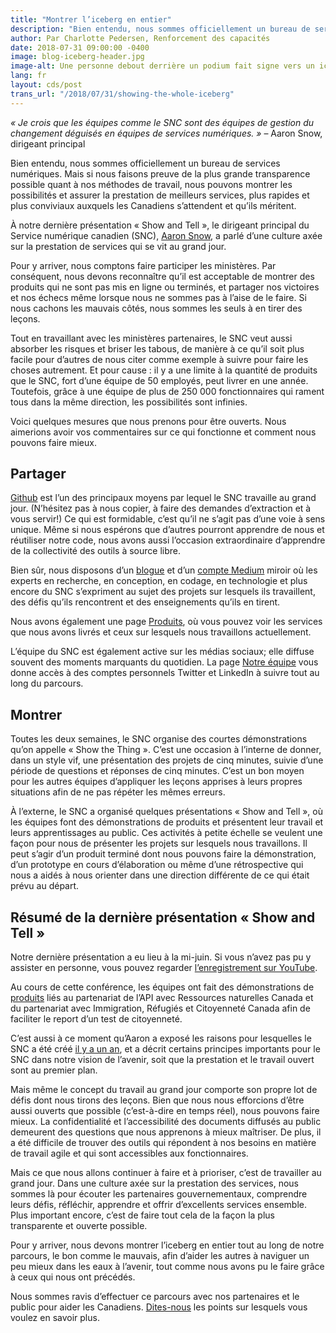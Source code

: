 ```yaml
---
title: "Montrer l’iceberg en entier"
description: "Bien entendu, nous sommes officiellement un bureau de services numériques. Mais si nous faisons preuve de la plus grande transparence possible quant à nos méthodes de travail, nous pouvons montrer les possibilités et assurer la prestation de meilleurs services, plus rapides et plus conviviaux auxquels les Canadiens s’attendent et qu’ils méritent."
author: Par Charlotte Pedersen, Renforcement des capacités
date: 2018-07-31 09:00:00 -0400
image: blog-iceberg-header.jpg
image-alt: Une personne debout derrière un podium fait signe vers un iceberg qui flotte dans un aquarium, alors qu’un petit chien observe.
lang: fr
layout: cds/post
trans_url: "/2018/07/31/showing-the-whole-iceberg"
---
```


*« Je crois que les équipes comme le SNC sont des équipes de gestion du changement déguisés en équipes de services numériques. »* – Aaron Snow, dirigeant principal

Bien entendu, nous sommes officiellement un bureau de services numériques. Mais si nous faisons preuve de la plus grande transparence possible quant à nos méthodes de travail, nous pouvons montrer les possibilités et assurer la prestation de meilleurs services, plus rapides et plus conviviaux auxquels les Canadiens s’attendent et qu’ils méritent. 

À notre dernière présentation « Show and Tell », le dirigeant principal du Service numérique canadien (SNC), [Aaron Snow](https://numerique.canada.ca/2018/03/09/Le-SNC-accueille-son-premier-dirigeant-principal/), a parlé d’une culture axée sur la prestation de services qui se vit au grand jour. 

Pour y arriver, nous comptons faire participer les ministères. Par conséquent, nous devons reconnaître qu’il est acceptable de montrer des produits qui ne sont pas mis en ligne ou terminés, et partager nos victoires et nos échecs même lorsque nous ne sommes pas à l’aise de le faire. Si nous cachons les mauvais côtés, nous sommes les seuls à en tirer des leçons. 

Tout en travaillant avec les ministères partenaires, le SNC veut aussi absorber les risques et briser les tabous, de manière à ce qu’il soit plus facile pour d’autres de nous citer comme exemple à suivre pour faire les choses autrement. Et pour cause : il y a une limite à la quantité de produits que le SNC, fort d’une équipe de 50 employés, peut livrer en une année. Toutefois, grâce à une équipe de plus de 250 000 fonctionnaires qui rament tous dans la même direction, les possibilités sont infinies. 

Voici quelques mesures que nous prenons pour être ouverts. Nous aimerions avoir vos commentaires sur ce qui fonctionne et comment nous pouvons faire mieux.

## Partager

[Github](https://github.com/cds-snc) est l’un des principaux moyens par lequel le SNC travaille au grand jour. (N’hésitez pas à nous copier, à faire des demandes d’extraction et à vous servir!) Ce qui est formidable, c’est qu’il ne s’agit pas d’une voie à sens unique. Même si nous espérons que d’autres pourront apprendre de nous et réutiliser notre code, nous avons aussi l’occasion extraordinaire d’apprendre de la collectivité des outils à source libre.

Bien sûr, nous disposons d’un [blogue](https://numerique.canada.ca/blogue/) et d’un [compte Medium](https://medium.com/@servnumcanadien) miroir où les experts en recherche, en conception, en codage, en technologie et plus encore du SNC s’expriment au sujet des projets sur lesquels ils travaillent, des défis qu’ils rencontrent et des enseignements qu’ils en tirent. 

Nous avons également une page [Produits](https://numerique.canada.ca/produits/), où vous pouvez voir les services que nous avons livrés et ceux sur lesquels nous travaillons actuellement. 

L’équipe du SNC est également active sur les médias sociaux; elle diffuse souvent des moments marquants du quotidien. La page [Notre équipe](https://numerique.canada.ca/notre-equipe/) vous donne accès à des comptes personnels Twitter et LinkedIn à suivre tout au long du parcours.

## Montrer 

Toutes les deux semaines, le SNC organise des courtes démonstrations qu’on appelle « Show the Thing ». C’est une occasion à l’interne de donner, dans un style vif, une présentation des projets de cinq minutes, suivie d’une période de questions et réponses de cinq minutes. C’est un bon moyen pour les autres équipes d’appliquer les leçons apprises à leurs propres situations afin de ne pas répéter les mêmes erreurs. 

À l’externe, le SNC a organisé quelques présentations « Show and Tell », où les équipes font des démonstrations de produits et présentent leur travail et leurs apprentissages au public. Ces activités à petite échelle se veulent une façon pour nous de présenter les projets sur lesquels nous travaillons. Il peut s’agir d’un produit terminé dont nous pouvons faire la démonstration, d’un prototype en cours d’élaboration ou même d’une rétrospective qui nous a aidés à nous orienter dans une direction différente de ce qui était prévu au départ. 

## Résumé de la dernière présentation « Show and Tell »

Notre dernière présentation a eu lieu à la mi-juin. Si vous n’avez pas pu y assister en personne, vous pouvez regarder [l’enregistrement sur YouTube](https://youtu.be/uFjfrtuLLpQ). 

Au cours de cette conférence, les équipes ont fait des démonstrations de [produits](https://numerique.canada.ca/produits/) liés au partenariat de l’API avec Ressources naturelles Canada et du partenariat avec Immigration, Réfugiés et Citoyenneté Canada afin de faciliter le report d’un test de citoyenneté.

C’est aussi à ce moment qu’Aaron a exposé les raisons pour lesquelles le SNC a été créé [il y a un an](https://numerique.canada.ca/2017/07/18/lancement-du-service-numerique-canadien/), et a décrit certains principes importants pour le SNC dans notre vision de l’avenir, soit que la prestation et le travail ouvert sont au premier plan. 

Mais même le concept du travail au grand jour comporte son propre lot de défis dont nous tirons des leçons. Bien que nous nous efforcions d’être aussi ouverts que possible (c’est-à-dire en temps réel), nous pouvons faire mieux. La confidentialité et l’accessibilité des documents diffusés au public demeurent des questions que nous apprenons à mieux maîtriser. De plus, il a été difficile de trouver des outils qui répondent à nos besoins en matière de travail agile et qui sont accessibles aux fonctionnaires. 

Mais ce que nous allons continuer à faire et à prioriser, c’est de travailler au grand jour. Dans une culture axée sur la prestation des services, nous sommes là pour écouter les partenaires gouvernementaux, comprendre leurs défis, réfléchir, apprendre et offrir d’excellents services ensemble. Plus important encore, c’est de faire tout cela de la façon la plus transparente et ouverte possible.

Pour y arriver, nous devons montrer l’iceberg en entier tout au long de notre parcours, le bon comme le mauvais, afin d’aider les autres à naviguer un peu mieux dans les eaux à l’avenir, tout comme nous avons pu le faire grâce à ceux qui nous ont précédés. 

Nous sommes ravis d’effectuer ce parcours avec nos partenaires et le public pour aider les Canadiens. [Dites-nous](https://numerique.canada.ca/contactez-nous/) les points sur lesquels vous voulez en savoir plus. 

